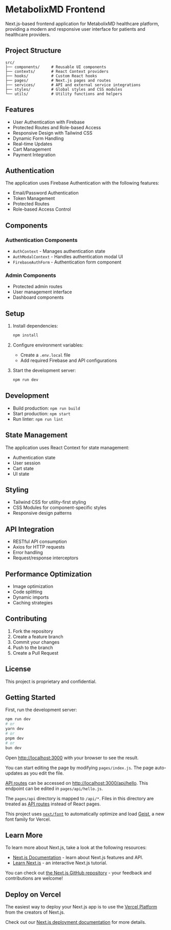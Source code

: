 # MetabolixMD Frontend

Next.js-based frontend application for MetabolixMD healthcare platform, providing a modern and responsive user interface for patients and healthcare providers.

## Project Structure

```
src/
├── components/     # Reusable UI components
├── contexts/       # React Context providers
├── hooks/          # Custom React hooks
├── pages/          # Next.js pages and routes
├── services/       # API and external service integrations
├── styles/         # Global styles and CSS modules
└── utils/          # Utility functions and helpers
```

## Features

- User Authentication with Firebase
- Protected Routes and Role-based Access
- Responsive Design with Tailwind CSS
- Dynamic Form Handling
- Real-time Updates
- Cart Management
- Payment Integration

## Authentication

The application uses Firebase Authentication with the following features:
- Email/Password Authentication
- Token Management
- Protected Routes
- Role-based Access Control

## Components

### Authentication Components
- `AuthContext` - Manages authentication state
- `AuthModalContext` - Handles authentication modal UI
- `FirebaseAuthForm` - Authentication form component

### Admin Components
- Protected admin routes
- User management interface
- Dashboard components

## Setup

1. Install dependencies:
   ```bash
   npm install
   ```

2. Configure environment variables:
   - Create a `.env.local` file
   - Add required Firebase and API configurations

3. Start the development server:
   ```bash
   npm run dev
   ```

## Development

- Build production: `npm run build`
- Start production: `npm start`
- Run linter: `npm run lint`

## State Management

The application uses React Context for state management:
- Authentication state
- User session
- Cart state
- UI state

## Styling

- Tailwind CSS for utility-first styling
- CSS Modules for component-specific styles
- Responsive design patterns

## API Integration

- RESTful API consumption
- Axios for HTTP requests
- Error handling
- Request/response interceptors

## Performance Optimization

- Image optimization
- Code splitting
- Dynamic imports
- Caching strategies

## Contributing

1. Fork the repository
2. Create a feature branch
3. Commit your changes
4. Push to the branch
5. Create a Pull Request

## License

This project is proprietary and confidential.

## Getting Started

First, run the development server:

```bash
npm run dev
# or
yarn dev
# or
pnpm dev
# or
bun dev
```

Open [http://localhost:3000](http://localhost:3000) with your browser to see the result.

You can start editing the page by modifying `pages/index.js`. The page auto-updates as you edit the file.

[API routes](https://nextjs.org/docs/pages/building-your-application/routing/api-routes) can be accessed on [http://localhost:3000/api/hello](http://localhost:3000/api/hello). This endpoint can be edited in `pages/api/hello.js`.

The `pages/api` directory is mapped to `/api/*`. Files in this directory are treated as [API routes](https://nextjs.org/docs/pages/building-your-application/routing/api-routes) instead of React pages.

This project uses [`next/font`](https://nextjs.org/docs/pages/building-your-application/optimizing/fonts) to automatically optimize and load [Geist](https://vercel.com/font), a new font family for Vercel.

## Learn More

To learn more about Next.js, take a look at the following resources:

- [Next.js Documentation](https://nextjs.org/docs) - learn about Next.js features and API.
- [Learn Next.js](https://nextjs.org/learn-pages-router) - an interactive Next.js tutorial.

You can check out [the Next.js GitHub repository](https://github.com/vercel/next.js) - your feedback and contributions are welcome!

## Deploy on Vercel

The easiest way to deploy your Next.js app is to use the [Vercel Platform](https://vercel.com/new?utm_medium=default-template&filter=next.js&utm_source=create-next-app&utm_campaign=create-next-app-readme) from the creators of Next.js.

Check out our [Next.js deployment documentation](https://nextjs.org/docs/pages/building-your-application/deploying) for more details.

